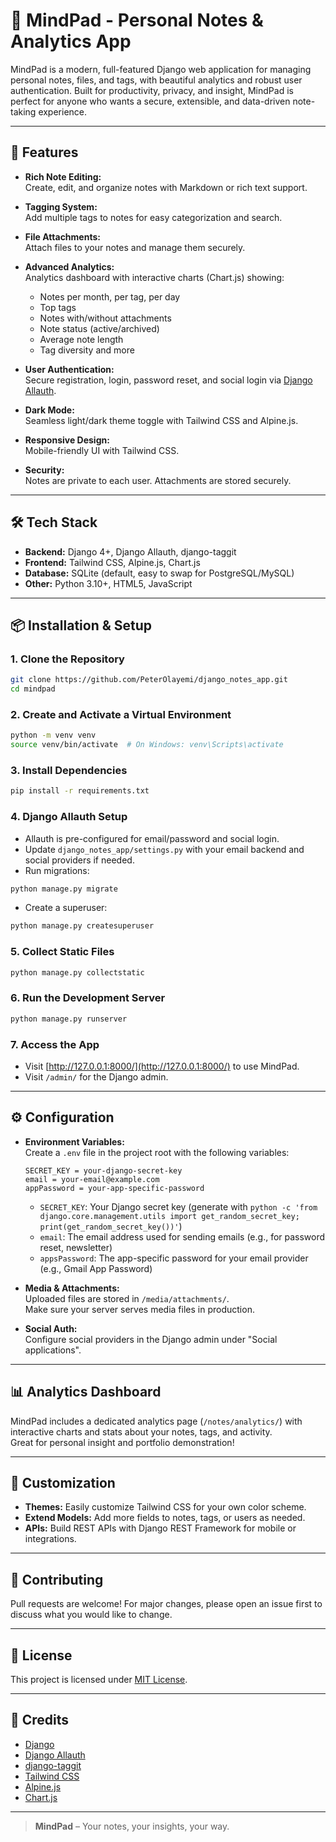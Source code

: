 # 🧠 MindPad - Personal Notes & Analytics App

MindPad is a modern, full-featured Django web application for managing personal notes, files, and tags, with beautiful analytics and robust user authentication. Built for productivity, privacy, and insight, MindPad is perfect for anyone who wants a secure, extensible, and data-driven note-taking experience.

---

## 🚀 Features

- **Rich Note Editing:**  
  Create, edit, and organize notes with Markdown or rich text support.

- **Tagging System:**  
  Add multiple tags to notes for easy categorization and search.

- **File Attachments:**  
  Attach files to your notes and manage them securely.

- **Advanced Analytics:**  
  Analytics dashboard with interactive charts (Chart.js) showing:
  - Notes per month, per tag, per day
  - Top tags
  - Notes with/without attachments
  - Note status (active/archived)
  - Average note length
  - Tag diversity and more

- **User Authentication:**  
  Secure registration, login, password reset, and social login via [Django Allauth](https://django-allauth.readthedocs.io/).

- **Dark Mode:**  
  Seamless light/dark theme toggle with Tailwind CSS and Alpine.js.

- **Responsive Design:**  
  Mobile-friendly UI with Tailwind CSS.

- **Security:**  
  Notes are private to each user. Attachments are stored securely.

---

## 🛠️ Tech Stack

- **Backend:** Django 4+, Django Allauth, django-taggit
- **Frontend:** Tailwind CSS, Alpine.js, Chart.js
- **Database:** SQLite (default, easy to swap for PostgreSQL/MySQL)
- **Other:** Python 3.10+, HTML5, JavaScript

---

## 📦 Installation & Setup

### 1. Clone the Repository

```sh
git clone https://github.com/PeterOlayemi/django_notes_app.git
cd mindpad
```

### 2. Create and Activate a Virtual Environment

```sh
python -m venv venv
source venv/bin/activate  # On Windows: venv\Scripts\activate
```

### 3. Install Dependencies

```sh
pip install -r requirements.txt
```

### 4. Django Allauth Setup

- Allauth is pre-configured for email/password and social login.
- Update `django_notes_app/settings.py` with your email backend and social providers if needed.
- Run migrations:

```sh
python manage.py migrate
```

- Create a superuser:

```sh
python manage.py createsuperuser
```

### 5. Collect Static Files

```sh
python manage.py collectstatic
```

### 6. Run the Development Server

```sh
python manage.py runserver
```

### 7. Access the App

- Visit [http://127.0.0.1:8000/](http://127.0.0.1:8000/) to use MindPad.
- Visit `/admin/` for the Django admin.

---

## ⚙️ Configuration

- **Environment Variables:**  
   Create a `.env` file in the project root with the following variables:
   ```
   SECRET_KEY = your-django-secret-key
   email = your-email@example.com
   appPassword = your-app-specific-password
   ```

   - `SECRET_KEY`: Your Django secret key (generate with `python -c 'from django.core.management.utils import get_random_secret_key; print(get_random_secret_key())'`)
   - `email`: The email address used for sending emails (e.g., for password reset, newsletter)
   - `appsPassword`: The app-specific password for your email provider (e.g., Gmail App Password)

- **Media & Attachments:**  
  Uploaded files are stored in `/media/attachments/`.  
  Make sure your server serves media files in production.

- **Social Auth:**  
  Configure social providers in the Django admin under "Social applications".

---

## 📊 Analytics Dashboard

MindPad includes a dedicated analytics page (`/notes/analytics/`) with interactive charts and stats about your notes, tags, and activity.  
Great for personal insight and portfolio demonstration!

---

## 📝 Customization

- **Themes:** Easily customize Tailwind CSS for your own color scheme.
- **Extend Models:** Add more fields to notes, tags, or users as needed.
- **APIs:** Build REST APIs with Django REST Framework for mobile or integrations.

---

## 🤝 Contributing

Pull requests are welcome! For major changes, please open an issue first to discuss what you would like to change.

---

## 📄 License

This project is licensed under [MIT License](LICENSE).

---

## 🙌 Credits

- [Django](https://www.djangoproject.com/)
- [Django Allauth](https://django-allauth.readthedocs.io/)
- [django-taggit](https://django-taggit.readthedocs.io/)
- [Tailwind CSS](https://tailwindcss.com/)
- [Alpine.js](https://alpinejs.dev/)
- [Chart.js](https://www.chartjs.org/)

---

> **MindPad** – Your notes, your insights, your way.
